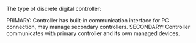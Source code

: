 The type of discrete digital controller: 

PRIMARY: Controller has built-in communication interface for PC connection, may manage secondary controllers.
SECONDARY: Controller communicates with primary controller and its own managed devices.
